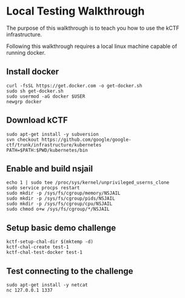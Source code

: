 # Local Testing Walkthrough

The purpose of this walkthrough is to teach you how to use the kCTF infrastructure.

Following this walkthrough requires a local linux machine capable of running docker.

## Install docker
```
curl -fsSL https://get.docker.com -o get-docker.sh
sudo sh get-docker.sh
sudo usermod -aG docker $USER
newgrp docker
```

## Download kCTF
```
sudo apt-get install -y subversion
svn checkout https://github.com/google/google-ctf/trunk/infrastructure/kubernetes
PATH=$PATH:$PWD/kubernetes/bin
```

## Enable and build nsjail
```
echo 1 | sudo tee /proc/sys/kernel/unprivileged_userns_clone
sudo service procps restart
sudo mkdir -p /sys/fs/cgroup/memory/NSJAIL
sudo mkdir -p /sys/fs/cgroup/pids/NSJAIL
sudo mkdir -p /sys/fs/cgroup/cpu/NSJAIL
sudo chmod o+w /sys/fs/cgroup/*/NSJAIL
```

## Setup basic demo challenge
```
kctf-setup-chal-dir $(mktemp -d)
kctf-chal-create test-1
kctf-chal-test-docker test-1
```

## Test connecting to the challenge
```
sudo apt-get install -y netcat
nc 127.0.0.1 1337
```
